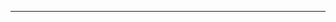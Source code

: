 <!--
CO_OP_TRANSLATOR_METADATA:
{
  "original_hash": "685f55cb07de19b52a30ce6e8b6d889e",
  "translation_date": "2025-08-28T20:59:25+00:00",
  "source_file": "03-CoreGenerativeAITechniques/README.md",
  "language_code": "en"
}
-->


---

